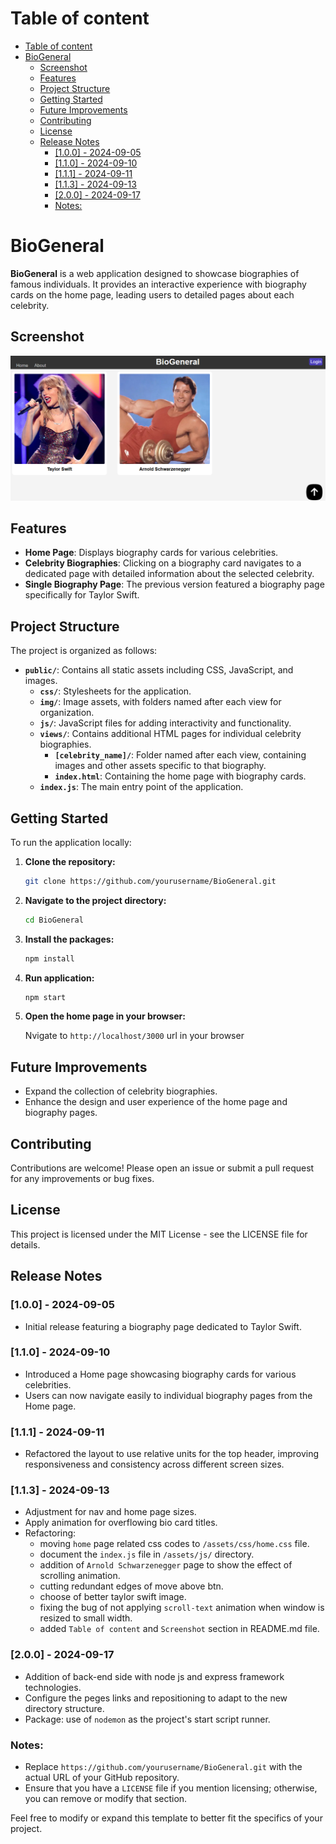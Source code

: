 # Table of content
- [Table of content](#table-of-content)
- [BioGeneral](#biogeneral)
  - [Screenshot](#screenshot)
  - [Features](#features)
  - [Project Structure](#project-structure)
  - [Getting Started](#getting-started)
  - [Future Improvements](#future-improvements)
  - [Contributing](#contributing)
  - [License](#license)
  - [Release Notes](#release-notes)
    - [\[1.0.0\] - 2024-09-05](#100---2024-09-05)
    - [\[1.1.0\] - 2024-09-10](#110---2024-09-10)
    - [\[1.1.1\] - 2024-09-11](#111---2024-09-11)
    - [\[1.1.3\] - 2024-09-13](#113---2024-09-13)
    - [\[2.0.0\] - 2024-09-17](#200---2024-09-17)
    - [Notes:](#notes)

# BioGeneral

**BioGeneral** is a web application designed to showcase biographies of famous individuals. It provides an interactive experience with biography cards on the home page, leading users to detailed pages about each celebrity.

## Screenshot
![screenshot of website](/screenshot.png)

## Features

- **Home Page**: Displays biography cards for various celebrities.
- **Celebrity Biographies**: Clicking on a biography card navigates to a dedicated page with detailed information about the selected celebrity.
- **Single Biography Page**: The previous version featured a biography page specifically for Taylor Swift.

## Project Structure

The project is organized as follows:

- **`public/`**: Contains all static assets including CSS, JavaScript, and images.
  - **`css/`**: Stylesheets for the application.
  - **`img/`**: Image assets, with folders named after each view for organization.
  - **`js/`**: JavaScript files for adding interactivity and functionality.
  - **`views/`**: Contains additional HTML pages for individual celebrity biographies.
    - **`[celebrity_name]/`**: Folder named after each view, containing images and other assets specific to that biography.
    - **`index.html`**: Containing the home page with biography cards.
  - **`index.js`**: The main entry point of the application.

## Getting Started

To run the application locally:

1. **Clone the repository:**

   ```bash
   git clone https://github.com/yourusername/BioGeneral.git

2. **Navigate to the project directory:**
   ```bash
   cd BioGeneral
   
3. **Install the packages:**
   ```bash
   npm install

4. **Run application:**
   ```bash
   npm start
6. **Open the home page in your browser:**
   
   Nvigate to `http://localhost/3000` url in your browser

## Future Improvements
- Expand the collection of celebrity biographies.
- Enhance the design and user experience of the home page and biography pages.

## Contributing
Contributions are welcome! Please open an issue or submit a pull request for any improvements or bug fixes.

## License
This project is licensed under the MIT License - see the LICENSE file for details.

## Release Notes

### [1.0.0] - 2024-09-05
- Initial release featuring a biography page dedicated to Taylor Swift.

### [1.1.0] - 2024-09-10
- Introduced a Home page showcasing biography cards for various celebrities.
- Users can now navigate easily to individual biography pages from the Home page.

### [1.1.1] - 2024-09-11
- Refactored the layout to use relative units for the top header, improving responsiveness and consistency across different screen sizes.

### [1.1.3] - 2024-09-13
- Adjustment for nav and home page sizes.
- Apply animation for overflowing bio card titles.
- Refactoring: 
   - moving `home` page related css codes to `/assets/css/home.css` file.
   - document the `index.js` file in `/assets/js/` directory.
   - addition of `Arnold Schwarzenegger` page to show the effect of scrolling animation.
   - cutting redundant edges of move above btn.
   - choose of better taylor swift image.
   - fixing the bug of not applying `scroll-text` animation when window is resized to small width.
   - added `Table of content` and `Screenshot` section in README.md file.

### [2.0.0] - 2024-09-17
- Addition of back-end side with node js and express framework technologies.
- Configure the peges links and repositioning to adapt to the new directory structure.
- Package: use of `nodemon` as the project's start script runner.

### Notes:
- Replace `https://github.com/yourusername/BioGeneral.git` with the actual URL of your GitHub repository.
- Ensure that you have a `LICENSE` file if you mention licensing; otherwise, you can remove or modify that section.

Feel free to modify or expand this template to better fit the specifics of your project.
